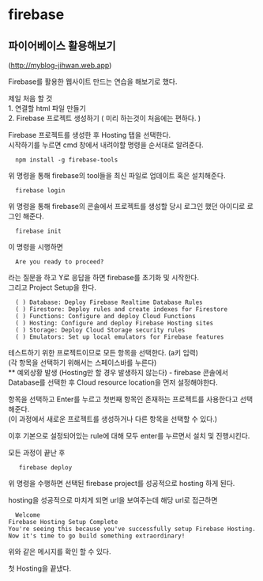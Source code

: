 # firebase  
파이어베이스 활용해보기  
--------------------------
(http://myblog-jihwan.web.app)  

  Firebase를 활용한 웹사이트 만드는 연습을 해보기로 했다.  
  
  제일 처음 할 것  
    1. 연결할 html 파일 만들기  
    2. Firebase 프로젝트 생성하기 ( 미리 하는것이 처음에는 편하다. )
    
  Firebase 프로젝트를 생성한 후 Hosting 탭을 선택한다.    
  시작하기를 누르면 cmd 창에서 내려야할 명령을 순서대로 알려준다.  
  
      npm install -g firebase-tools  
      
  위 명령을 통해 firebase의 tool들을 최신 파일로 업데이트 혹은 설치해준다.  
  
      firebase login  
  
  위 명령을 통해 firebase의 콘솔에서 프로젝트를 생성할 당시 로그인 했던 아이디로 로그인 해준다.
  
      firebase init  
  
  이 명령을 시행하면  
  
      Are you ready to proceed?  
  
  라는 질문을 하고 Y로 응답을 하면 firebase를 초기화 및 시작한다.  
  그리고 Project Setup을 한다.  
  
      ( ) Database: Deploy Firebase Realtime Database Rules  
      ( ) Firestore: Deploy rules and create indexes for Firestore  
      ( ) Functions: Configure and deploy Cloud Functions  
      ( ) Hosting: Configure and deploy Firebase Hosting sites  
      ( ) Storage: Deploy Cloud Storage security rules  
      ( ) Emulators: Set up local emulators for Firebase features  
  
  테스트하기 위한 프로젝트이므로 모든 항목을 선택한다. (a키 입력)  
  (각 항목을 선택하기 위해서는 스페이스바를 누른다)  
  ** 예외상황 발생 (Hosting만 할 경우 발생하지 않는다)
    - firebase 콘솔에서 Database를 선택한 후 Cloud resource location을 먼저 설정해야한다.
  
  항목을 선택하고 Enter를 누르고 첫번째 항목인 존재하는 프로젝트를 사용한다고 선택해준다.  
  (이 과정에서 새로운 프로젝트를 생성하거나 다른 항목을 선택할 수 있다.)  
  
  이후 기본으로 설정되어있는 rule에 대해 모두 enter를 누르면서 설치 및 진행시킨다.
  
  모든 과정이 끝난 후 
  
       firebase deploy  
  
  위 명령을 수행하면 선택된 firebase project를 성공적으로 hosting 하게 된다.  
  
  hosting을 성공적으로 마치게 되면 url을 보여주는데 해당 url로 접근하면  
  
      Welcome  
    Firebase Hosting Setup Complete  
    You're seeing this because you've successfully setup Firebase Hosting. Now it's time to go build something extraordinary!  

  위와 같은 메시지를 확인 할 수 있다.
  
  첫 Hosting을 끝냈다.
